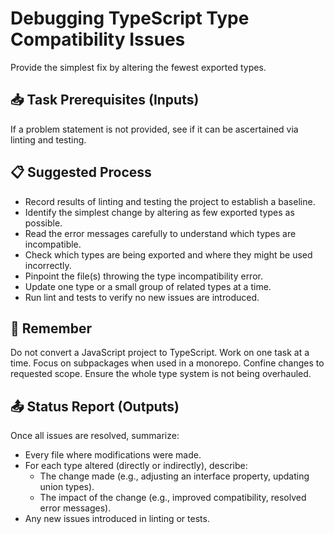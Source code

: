 # Debugging TypeScript Type Compatibility Issues

Provide the simplest fix by altering the fewest exported types.

## 📥 Task Prerequisites (Inputs)

If a problem statement is not provided, see if it can be ascertained via linting and testing. 

## 📋 Suggested Process

* Record results of linting and testing the project to establish a baseline.
* Identify the simplest change by altering as few exported types as possible.
* Read the error messages carefully to understand which types are incompatible.
* Check which types are being exported and where they might be used incorrectly.
* Pinpoint the file(s) throwing the type incompatibility error.
* Update one type or a small group of related types at a time.
* Run lint and tests to verify no new issues are introduced.

## 📌 Remember

Do not convert a JavaScript project to TypeScript. 
Work on one task at a time.
Focus on subpackages when used in a monorepo.
Confine changes to requested scope.
Ensure the whole type system is not being overhauled.

## 📤 Status Report (Outputs)

Once all issues are resolved, summarize:

* Every file where modifications were made.
* For each type altered (directly or indirectly), describe:
  * The change made (e.g., adjusting an interface property, updating union types).
  * The impact of the change (e.g., improved compatibility, resolved error messages).
* Any new issues introduced in linting or tests.
